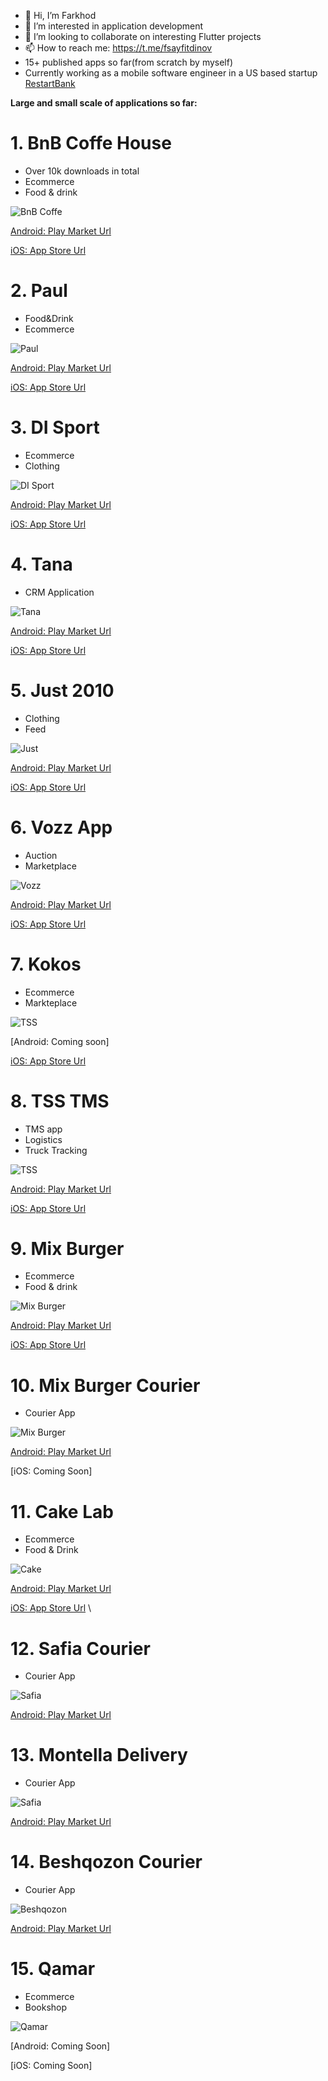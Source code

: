 - 👋 Hi, I’m Farkhod
- 👀 I’m interested in application development
- 💞️ I’m looking to collaborate on interesting Flutter projects
- 📫 How to reach me: https://t.me/fsayfitdinov
- 15+ published apps so far(from scratch by myself)
- Currently working as a mobile software engineer in a US based startup [RestartBank](https://restartbank.com) 


**Large and small scale of applications so far:**

<h1>1. BnB Coffe House</h1>

* Over 10k downloads in total
* Ecommerce
* Food & drink

<picture>
  <img alt="BnB Coffe" src="https://media-cdn.tripadvisor.com/media/photo-p/13/25/6d/49/b-b-coffee-house.jpg">
</picture>

 [Android: Play Market Url](https://play.google.com/store/apps/details?id=uz.bnb.android)
 
 [iOS: App Store Url](https://apps.apple.com/us/app/b-b-coffee-house/id1562147546)
 
 
 
<h1>2. Paul</h1>

* Food&Drink
* Ecommerce

<picture>
  <img alt="Paul" src="https://lh3.googleusercontent.com/LmH6eP0wn8iAXJnt4YyABTHUoLAHfZkF6vAGZ1_JaNZvF1vaOFA2V3nYMS6lBtTqhA">
</picture>

 [Android: Play Market Url](https://play.google.com/store/apps/details?id=uz.paul.android)
 
 [iOS: App Store Url](https://apps.apple.com/us/app/paul-uzbekistan/id1554545274)
 
 
 <h1>3. DI Sport</h1>
 
 * Ecommerce
 * Clothing

<picture>
  <img alt="DI Sport" src="https://www.afisha.uz/uploads/media/2006/12/0239779_m.jpg">
</picture>

 [Android: Play Market Url](https://play.google.com/store/apps/details?id=com.disport.android)
 
 [iOS: App Store Url](https://apps.apple.com/us/app/di-sport/id1571134129)
 
 
 
  <h1>4. Tana</h1>
  
  * CRM Application

<picture>
  <img alt="Tana" src="https://lh3.googleusercontent.com/EL1HeKnDSfvL74_UaRbKoubMUx46mbztph0C4-8a1zz-HuvGYahMV0fY6-13XyJWEA">
</picture>

 [Android: Play Market Url](https://play.google.com/store/apps/details?id=uz.tana.android)
 
 [iOS: App Store Url](https://apps.apple.com/us/app/paul-uzbekistan/id1569312997)
 
 
 
 
   <h1>5. Just 2010</h1>
  
  * Clothing
  * Feed

<picture>
  <img alt="Just" src="https://lh3.googleusercontent.com/hvapOCwFfatzCgGyX7dfv-0aaS5uO4HiUT-XOMg4MBufM0_Q9jmJ3qQm63S5IfYA2rIJ">
</picture>

 [Android: Play Market Url](https://play.google.com/store/apps/details?id=uz.just.android)
 
 [iOS: App Store Url](https://apps.apple.com/us/app/just-2010/id1598800870)
 
 
   <h1>6. Vozz App</h1>
  
  * Auction
  * Marketplace

<picture>
  <img alt="Vozz" src="https://lh3.googleusercontent.com/-Xokxh6FqkcX4_SfaIRpDB2DPLg5kgOLir2-2rPsHmgp01eb5uQWNfKPsxMbvMXwRuQ6">
</picture>

 [Android: Play Market Url](https://play.google.com/store/apps/details?id=uz.vozz.android)
 
 [iOS: App Store Url](https://apps.apple.com/us/app/vozz-app/id1572775296)
 
 
 
  <h1>7. Kokos</h1>
  
  * Ecommerce
  * Markteplace

<picture>
  <img alt="TSS" src="https://lh3.googleusercontent.com/rOuwxNlq-NkMyFXmKA-issgsJVEUuN88_cjXUCJl3OkRw58xiYP0CSEWeY8ESphwGYLv">
</picture>

 [Android: Coming soon]
 
 [iOS: App Store Url](https://apps.apple.com/us/app/kokos/id1644573606)
 
 
 
  <h1>8. TSS TMS</h1>
  
  * TMS app
  * Logistics
  * Truck Tracking

<picture>
  <img alt="TSS" src="https://lh3.googleusercontent.com/RT9XkG0HPAghez0SE6JHUjEal4YuOqXAEfd7UUQOMfrr1a25-6HoJ2FfcRvwAm9cfLw">
</picture>

 [Android: Play Market Url](https://play.google.com/store/apps/details?id=uz.tss.android)
 
 [iOS: App Store Url](https://apps.apple.com/us/app/tss-driver/id1606621972) 
 
 
 
  <h1>9. Mix Burger</h1>
  
* Ecommerce
* Food & drink

<picture>
  <img alt="Mix Burger" src="https://lh3.googleusercontent.com/x29_fz0W4ziVwfdixsCGK22h0Cwg6dqngAAD_d-YlTjae91iCHXudu_qYcAyKlvod9w">
</picture>

 [Android: Play Market Url](https://play.google.com/store/apps/details?id=uz.mixburger.app)
 
 [iOS: App Store Url](https://apps.apple.com/us/app/mix-burger/id6443525496) 
 
 
  <h1>10. Mix Burger Courier</h1>
  
* Courier App

<picture>
  <img alt="Mix Burger" src="https://lh3.googleusercontent.com/x29_fz0W4ziVwfdixsCGK22h0Cwg6dqngAAD_d-YlTjae91iCHXudu_qYcAyKlvod9w">
</picture>

 [Android: Play Market Url](https://play.google.com/store/apps/details?id=uz.mixburger.courier)
 
 [iOS: Coming Soon]
 
 
 
  <h1>11. Cake Lab</h1>
  
* Ecommerce
* Food & Drink

<picture>
  <img alt="Cake" src="https://lh3.googleusercontent.com/PDnGPJcjWTlRu6eSbhIDbYxFsKx4-8nzWC8ZK4K_CDFWYmFaF72lPedycm3FdNdvlw">
</picture>

 [Android: Play Market Url](https://play.google.com/store/apps/details?id=uz.cakelab.android)
 
 [iOS: App Store Url](https://apps.apple.com/us/app/cake-lab/id1615568010) \
 
 
 
 
 
   <h1>12. Safia Courier</h1>
  
* Courier App

<picture>
  <img alt="Safia" src="https://lh3.googleusercontent.com/gy4ATW2ajqfF5_22VoHWYtCdZZ071MU4xxDXF_8JL6WUKlPF3nkqWy-rF-_dZs5EEBI">
</picture>

 [Android: Play Market Url](https://play.google.com/store/apps/details?id=uz.safiacourier.app)
 
 
 
 
 
  <h1>13. Montella Delivery</h1>
  
* Courier App

<picture>
  <img alt="Safia" src="https://lh3.googleusercontent.com/x-L7byVEGA2RSwXkelmk_JCftItTJx5VbtqKkHKnVObe_LmX75m9Y0iljtx_bmOxmlE">
</picture>

 [Android: Play Market Url](https://play.google.com/store/apps/details?id=uz.montelladriver.app)
 
 
 
 
  <h1>14. Beshqozon Courier</h1>
  
* Courier App

<picture>
  <img alt="Beshqozon" src="https://lh3.googleusercontent.com/IzASBrRaRIaaLrujOwOyOUg6dms-ZY4jJ17THLb84Vc0ucR_g__Z_w5dUNuJ9-7V7lM">
</picture>

 [Android: Play Market Url](https://play.google.com/store/apps/details?id=uz.beshqozon.delivery)
 
 
 
 
 <h1>15. Qamar</h1>
  
* Ecommerce
* Bookshop

<picture>
  <img alt="Qamar" src="https://cdn.shopify.com/s/files/1/0675/4353/1793/files/2022-10-28_16.29.20_640x.webp?v=1667544790">
</picture>

 [Android: Coming Soon]
 
 [iOS: Coming Soon]
 


